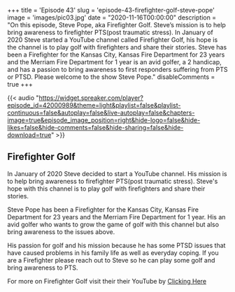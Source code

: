 +++
title = 'Episode 43'
slug = 'episode-43-firefighter-golf-steve-pope'
image = 'images/pic03.jpg'
date = "2020-11-16T00:00:00"
description = "On this episode, Steve Pope, aka Firefighter Golf. Steve’s mission is to help bring awareness to firefighter PTS(post traumatic stress).  In January of 2020 Steve started a YouTube channel called Firefighter Golf, his hope is the channel is to play golf with firefighters and share their stories. Steve has been a Firefighter for the Kansas City, Kansas Fire Department for 23 years and the Merriam Fire Department for 1 year is an avid golfer, a 2 handicap, and has a passion to bring awareness to first responders suffering from PTS or PTSD. Please welcome to the show Steve Pope."
disableComments = true
+++

{{< audio "https://widget.spreaker.com/player?episode_id=42000989&theme=light&playlist=false&playlist-continuous=false&autoplay=false&live-autoplay=false&chapters-image=true&episode_image_position=right&hide-logo=false&hide-likes=false&hide-comments=false&hide-sharing=false&hide-download=true" >}}


## Firefighter Golf
In January of 2020 Steve decided to start a YouTube channel.  His mission is to help bring awareness to firefighter PTS(post traumatic stress).   Steve's hope with this channel is to play golf with firefighters and share their stories.

Steve Pope has been a Firefighter for the Kansas City, Kansas Fire Department for 23 years and the Merriam Fire Department for 1 year.   His an avid golfer who wants to grow the game of golf with this channel but also bring awareness to the issues above.  

His passion for golf and his mission because he has some PTSD issues that have caused problems in his family life as well as everyday coping.  If you are a Firefighter please reach out to Steve so he can play some golf and bring awareness to PTS. 

For more on Firefighter Golf visit their their YouTube by [Clicking Here](https://www.youtube.com/channel/UC06rKRl_NA9UODCmlPGe2Sg/featured)

